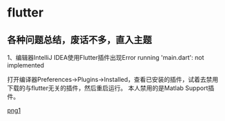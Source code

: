 # flutter
## 各种问题总结，废话不多，直入主题

1、编辑器IntelliJ IDEA使用Flutter插件出现Error running 'main.dart': not implemented

打开编译器Preferences->Plugins->Installed，查看已安装的插件，试着去禁用下载的与flutter无关的插件，然后重启运行。
本人禁用的是Matlab Support插件。
<!-- <img src="https://github.com/271285136/image/blob/master/1.png?raw=true">-->
<!--[![png1][]][png1-url]  -->
[png1]

[png1]:https://github.com/271285136/image/blob/master/1.png?raw=true
[png1-url]:https://github.com/271285136/image/
